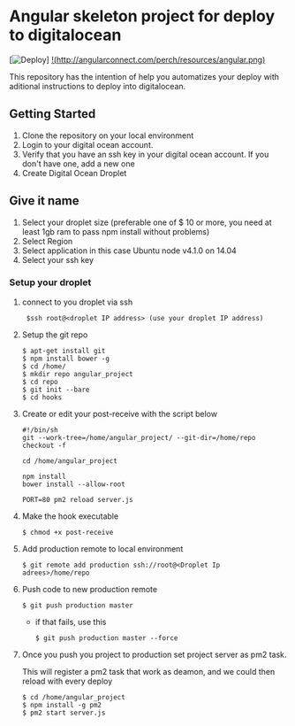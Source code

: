 # Angular skeleton project for deploy to digitalocean
[![Deploy](https://assets.digitalocean.com/blog/sammy-cleaning-up.png)]
[!(http://angularconnect.com/perch/resources/angular.png)](https://www.digitalocean.com)

This repository has the intention of help you automatizes your deploy with aditional instructions to deploy into digitalocean.

## Getting Started
1. Clone the repository on your local environment
2. Login to your digital ocean account.
3. Verify that you have an ssh key in your digital ocean account. If you don't have one, add a new one
4. Create Digital Ocean Droplet

## Give it name
1. Select your droplet size (preferable one of $ 10 or more, you need at least 1gb ram to pass npm install without problems)
2. Select Region
3. Select application in this case Ubuntu node v4.1.0 on 14.04
4. Select your ssh key

### Setup your droplet
1. connect to you droplet via ssh
   ````
    $ssh root@<droplet IP address> (use your droplet IP address)
   ````
2. Setup the git repo
    ````
    $ apt-get install git
    $ npm install bower -g
    $ cd /home/
    $ mkdir repo angular_project
    $ cd repo
    $ git init --bare
    $ cd hooks
    ````
3. Create or edit your post-receive with the script below
    ````
    #!/bin/sh
    git --work-tree=/home/angular_project/ --git-dir=/home/repo checkout -f

    cd /home/angular_project

    npm install
    bower install --allow-root

    PORT=80 pm2 reload server.js
    ````
4. Make the hook executable
    ````
    $ chmod +x post-receive
    ````

5. Add production remote to local environment
    ````
    $ git remote add production ssh://root@<Droplet Ip adrees>/home/repo
    ````
6. Push code to new production remote
    ````
    $ git push production master
    `````
    - if that fails, use this
        ````
        $ git push production master --force
        ````
7. Once you push you project to production set project server as pm2 task.

    This will register a pm2 task that work as deamon, and we could then reload with every deploy
    ````
    $ cd /home/angular_project
    $ npm install -g pm2
    $ pm2 start server.js
    ````

